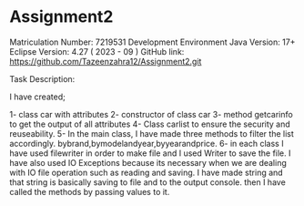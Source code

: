 # Assignment2
Matriculation Number: 7219531
Development Environment
Java Version: 17+
Eclipse Version: 4.27 ( 2023 - 09 )
GitHub link: https://github.com/Tazeenzahra12/Assignment2.git

Task Description:

I have created;

1- class car with attributes
2- constructor of class car
3- method getcarinfo to get the output of all attributes
4- Class carlist to ensure the security and reuseability.
5- In the main class, I have made three methods to filter the list accordingly. bybrand,bymodelandyear,byyearandprice.
6- in each class I have used filewriter in order to make file and I used Writer to save the file. I have also used IO Exceptions because its necessary when we are dealing with IO file operation such as reading and saving. I have made string and that string is basically saving to file and to the output console.
then I have called the methods by passing values to it.
